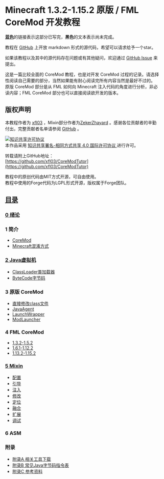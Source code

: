 # Minecraft 1.3.2-1.15.2 原版 / FML CoreMod 开发教程

[**蓝色**](#)的链接表示这部分已写完，**黑色**的文本表示尚未完成。

教程在 [GitHub](https://github.com/xfl03/CoreModTutor) 上开放 markdown 形式的源代码，希望可以请求给予一个star。

如果该教程以及其中的源代码存在问题或有其他疑问，欢迎通过 [GitHub Issue](https://github.com/xfl03/CoreModTutor/issues) 来提出。

这是一篇比较全面的 CoreMod 教程，也是对开发 CoreMod 过程的记录。请选择性阅读自己需要的部分，当然如果能有耐心阅读完所有内容当然是最好不过的。  
原版 CoreMod 部分是从 FML 如何向 Minecraft 注入代码的角度进行分析，非必读内容；FML CoreMod 部分也可以直接阅读欲开发的版本。

## 版权声明
本教程作者为 [xfl03](https://github.com/xfl03) ，Mixin部分作者为[ZekerZhayard](https://github.com/ZekerZhayard) 。感谢各位贡献者的辛勤付出，完整贡献者名单请参阅 [GitHub](https://github.com/xfl03/CoreModTutor/graphs/contributors) 。

<a rel="license" href="http://creativecommons.org/licenses/by-sa/4.0/">
    <img alt="知识共享许可协议" style="border-width:0" src="https://i.creativecommons.org/l/by-sa/4.0/88x31.png" />
</a><br />本作品采用
<a rel="license" href="http://creativecommons.org/licenses/by-sa/4.0/">
    知识共享署名-相同方式共享 4.0 国际许可协议
</a>进行许可。

转载请附上GitHub地址：  
[https://github.com/xfl03/CoreModTutor](https://github.com/xfl03/CoreModTutor)


教程中的原创代码由MIT方式开源，可自由使用。  
教程中使用的Forge代码为LGPL形式开源，版权属于Forge团队。

## [目录](SUMMARY.md)

###  [0 绪论](book/0.md)

### 1 简介
 * [CoreMod](book/1.1.md)
 * [Minecraft混淆方式](book/1.2.md)

### [2 Java虚拟机](book/2.md)
* [ClassLoader类加载器](book/2.1.md)
* [ByteCode字节码](book/2.2.md)

### 3 原版 CoreMod
* [直接修改class文件](book/3.1.md)
* [JavaAgent](book/3.2.md)
* [LaunchWrapper](book/3.3.md)
* [ModLauncher](book/3.4.md)

### 4 FML CoreMod
* [1.3.2-1.5.2](book/4.1.md)
* [1.6.1-1.12.2](book/4.2.md)
* [1.13.2-1.15.2](book/4.3.md)

###  [5 Mixin](book/5.md)
* [配置](book/5.1.md)
* [引导](book/5.2.md)
* [注入](book/5.3.md)
* [修改](book/5.4.md)
* [定位](book/5.5.md)
* [融合](book/5.6.md)
* [扩展](book/5.7.md)
* [调试](book/5.8.md)

### 6 ASM

### 附录
* [附录A 相关工具下载](book/附录A.md)
* [附录B 常见Java字节码指令表](book/附录B.md)
* [附录C 参考资料](book/附录C.md)